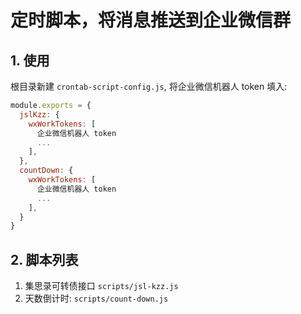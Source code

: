 # 定时脚本，将消息推送到企业微信群

## 1. 使用

根目录新建 `crontab-script-config.js`, 将企业微信机器人 token 填入:  

```js
module.exports = {
  jslKzz: {
    wxWorkTokens: [
      企业微信机器人 token
      ...
    ],
  },
  countDown: {
    wxWorkTokens: [
      企业微信机器人 token
      ...
    ],
  }
}
```

## 2. 脚本列表
1. 集思录可转债接口 `scripts/jsl-kzz.js`
2. 天数倒计时: `scripts/count-down.js`
